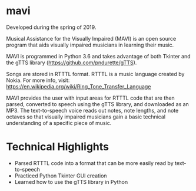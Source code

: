 # mavi
Developed during the spring of 2019.

Musical Assistance for the Visually Impaired (MAVI) is an open source program that aids visually impaired musicians in learning their music.

MAVI is programmed in Python 3.6 and takes advantage of both Tkinter and the gTTS library (https://github.com/pndurette/gTTS). 

Songs are stored in RTTTL format. RTTTL is a music language created by Nokia. For more info, visit: https://en.wikipedia.org/wiki/Ring_Tone_Transfer_Language

MAVI provides the user with input areas for RTTTL code that are then parsed, converted to speech using the gTTS library, and downloaded as an MP3. The text-to-speech voice reads out notes, note lengths, and note octaves so that visually impaired musicians gain a basic technical understanding of a specific piece of music.

# Technical Highlights
* Parsed RTTTL code into a format that can be more easily read by text-to-speech
* Practiced Python Tkinter GUI creation
* Learned how to use the gTTS library in Python
